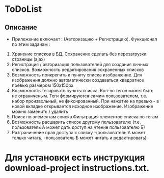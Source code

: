 # ToDoList

## Описание
* Приложение включает : (Авторизацию + Регистрацию). Функционал по этим задачам :
1) Хранение списков в БД. Сохранение сделать без перезагрузки страницы (ajax)
2) Регистрация / авторизация пользователей для создания личных списков. Возможность редактирования сохраненных списков
3) Возможность прикрепить к пункту списка изображение. Для изображения должно автоматически создаваться квадратное превью размером 150x150px.
4) Возможность тегировать пункты списка. Кол-во тегов может быть не ограниченым. Теги формируются самим пользователем, т.е. набор произвольный, не фиксированный.
	При нажатие на превью - в новой вкладке открывается исходное изображение. Изображение можно заменить / удалить
5) Поиск по элементам списка.Фильтрация элементов списка по тегам 
6) Возможность расшарить список другому пользователю (т.е. пользователь А может дать доступ на чтение пользователю Б)
7) Разграничение прав доступа к списку 
	-(пользователь А может только читать, 
	-пользователь Б может читать и редактировать)
# Для установки есть инструкция download-project instructions.txt.
